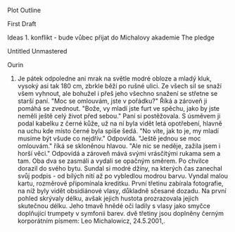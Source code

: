 Plot Outline

  

First Draft

Ideas
	  1. konflikt - bude vůbec přijat do Michalovy akademie 
	  The pledge

Untitled Unmastered

Ourin


1. Je pátek odpoledne ani mrak na světle modré obloze a mladý kluk, vysoký asi tak 180 cm, zbrkle běží po rušné ulici. Ze všech sil se snaží všem vyhnout, ale bohužel i přeš jeho všechno snažení se střetne se starší paní. "Moc se omlouvám, jste v pořádku?" Říká a zároveň ji pomáhá se zvednout. "Bože, vy mladí jste furt ve spěchu, jako by jste neměli ještě celý život před sebou." Paní si postěžovala. S úsměvem ji podal kabelku z černé kůže, už na ní byla vidět letá opotřebení, hlavně na uchu kde místo černé byla spíše šedá. "No víte, jak to je, my mladí musíme být všude co nejdřív." Odpovídá. "Ještě jednou se moc omlouvám." říká se skloněnou hlavou. "Ale nic se neděje, zažila jsem i horší věci." Odpovídá a zároveň mává svými vrásčitými rukama sem a tam. Oba dva se zasmáli a vydali se opačným směrem. Po chvilce dorazil do svého bytu. Sundal si modré džíny, na kterých čas zanechal svůj podpis - od bílých nití až po vybledlou modrou barvu. Vyndal malou kartu, rozměrově připomínala kreditku. První třetinu zabírala fotografie, na níž byly vidět obsidiánové vlasy, důkladně sčesané dozadu. Na první pohled skrývaly délku, avšak jejich hustota prozrazovala jejich skutečnou délku. Jeho tmavě hnědé oči ladily s vlasy jako smyčce doplňující trumpety v symfonii barev. dvě třetiny jsou doplněny černým korporátním písmem: Leo Michalowicz, 24.5.2001,.  